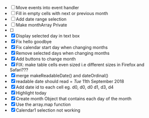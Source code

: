 - [ ] Move events into event handler
- [ ] Fill in empty cells with next or previous month
- [ ] Add date range selection
- [ ] Make monthArray Private
- [ ] 
- [x] Display selected day in text box
- [x] Fix hello goodbye
- [x] Fix calendar start day when changing months
- [x] Remove selected days when changing months
- [X] Add buttons to change month
- [x] FIX: make table cells even sized i.e different sizes in Firefox and Safari???
- [x] merge makeReadableDate() and dateOrdinal()
- [x] readable date should read = _Tue_ 11th September 2018
- [x] Add date id to each cell eg. d0, d0, d0 d1, d3, d4 
- [x] Highlight today
- [x] Create month Object that contains each day of the month
- [x] Use the array.map function
- [x] Calendar1 selection not working